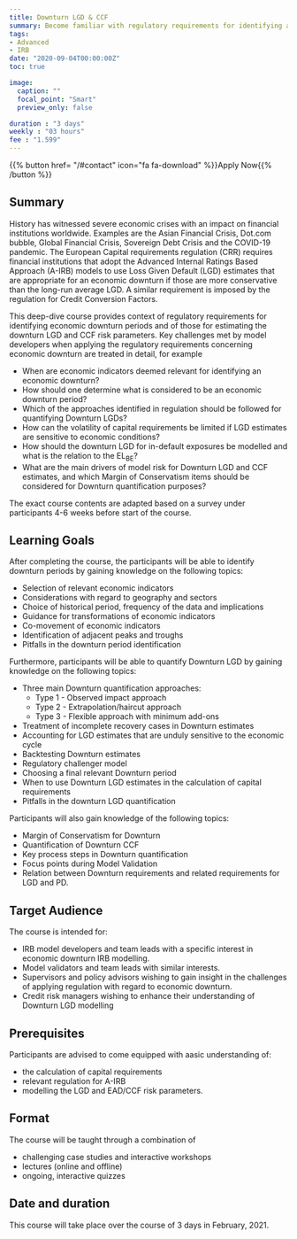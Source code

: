 ```yaml
---
title: Downturn LGD & CCF
summary: Become familiar with regulatory requirements for identifying an economic downturn and estimating downturn LGD & CCF values.
tags:
- Advanced
- IRB
date: "2020-09-04T00:00:00Z"
toc: true

image:
  caption: ""
  focal_point: "Smart"
  preview_only: false

duration : "3 days"
weekly : "03 hours"
fee : "1.599"
---
```



{{% button href= "/#contact" icon="fa fa-download" %}}Apply Now{{% /button %}}

## Summary

History has witnessed severe economic crises with an impact on financial institutions worldwide. Examples are the Asian Financial Crisis, Dot.com bubble, Global Financial Crisis, Sovereign Debt Crisis and the COVID-19 pandemic. The European Capital requirements regulation (CRR) requires financial institutions that adopt the Advanced Internal Ratings Based Approach (A-IRB) models to use Loss Given Default (LGD) estimates that are appropriate for an economic downturn if those are more conservative than the long-run average LGD. A similar requirement is imposed by the regulation for Credit Conversion Factors. 

This deep-dive course provides context of regulatory requirements for identifying economic downturn periods and of those for estimating the downturn LGD and CCF risk parameters. Key challenges met by model developers when applying the regulatory requirements concerning economic downturn are treated in detail, for example
 
 * When are economic indicators deemed relevant for identifying an economic downturn?
 * How should one determine what is considered to be an economic downturn period?
 * Which of the approaches identified in regulation should be followed for quantifying Downturn LGDs?
 * How can the volatility of capital requirements be limited if LGD estimates are sensitive to economic conditions?
 * How should the downturn LGD for in-default exposures be modelled and what is the relation to the EL$_{\text{BE}}$?
 * What are the main drivers of model risk for Downturn LGD and CCF estimates, and which Margin of Conservatism items should be considered for Downturn quantification purposes?

The exact course contents are adapted based on a survey under participants 4-6 weeks before start of the course.


## Learning Goals

After completing the course, the participants will be able to identify downturn periods by gaining knowledge on the following topics:

 * Selection of relevant economic indicators
 * Considerations with regard to geography and sectors
 * Choice of historical period, frequency of the data and implications
 * Guidance for transformations of economic indicators 
 * Co-movement of economic indicators
 * Identification of adjacent peaks and troughs
 * Pitfalls in the downturn period identification

Furthermore, participants will be able to quantify Downturn LGD by gaining knowledge on the following topics:

 * Three main Downturn quantification approaches:
   * Type 1 - Observed impact approach
   * Type 2 - Extrapolation/haircut approach
   * Type 3 - Flexible approach with minimum add-ons
 * Treatment of incomplete recovery cases in Downturn estimates
 * Accounting for LGD estimates that are unduly sensitive to the economic cycle
 * Backtesting Downturn estimates
 * Regulatory challenger model
 * Choosing a final relevant Downturn period
 * When to use Downturn LGD estimates in the calculation of capital requirements
 * Pitfalls in the downturn LGD quantification

Participants will also gain knowledge of the following topics:

 * Margin of Conservatism for Downturn
 * Quantification of Downturn CCF
 * Key process steps in Downturn quantification
 * Focus points during Model Validation
 * Relation between Downturn requirements and related requirements for LGD and PD.  


## Target Audience

The course is intended for:

 * IRB model developers and team leads with a specific interest in economic downturn IRB modelling.
 * Model validators and team leads with similar interests.
 * Supervisors and policy advisors wishing to gain insight in the challenges of applying regulation with regard to economic downturn.
 * Credit risk managers wishing to enhance their understanding of Downturn LGD modelling


## Prerequisites

Participants are advised to come equipped with aasic understanding of: 

 * the calculation of capital requirements
 * relevant regulation for A-IRB
 * modelling the LGD and EAD/CCF risk parameters.


## Format

The course will be taught through a combination of 

 * challenging case studies and interactive workshops
 * lectures (online and offline)
 * ongoing, interactive quizzes
 
## Date and duration

This course will take place over the course of 3 days in February, 2021.
